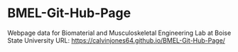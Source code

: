 # BMEL-Git-Hub-Page
Webpage data for Biomaterial and Musculoskeletal Engineering Lab at Boise State University 
URL: https://calvinjones64.github.io/BMEL-Git-Hub-Page/
